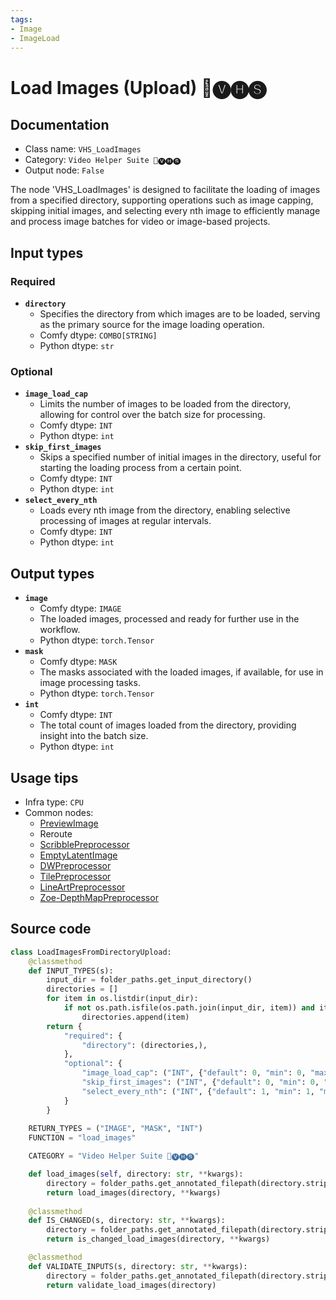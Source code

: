 ```yaml
---
tags:
- Image
- ImageLoad
---
```


# Load Images (Upload) 🎥🅥🅗🅢
## Documentation
- Class name: `VHS_LoadImages`
- Category: `Video Helper Suite 🎥🅥🅗🅢`
- Output node: `False`

The node 'VHS_LoadImages' is designed to facilitate the loading of images from a specified directory, supporting operations such as image capping, skipping initial images, and selecting every nth image to efficiently manage and process image batches for video or image-based projects.
## Input types
### Required
- **`directory`**
    - Specifies the directory from which images are to be loaded, serving as the primary source for the image loading operation.
    - Comfy dtype: `COMBO[STRING]`
    - Python dtype: `str`
### Optional
- **`image_load_cap`**
    - Limits the number of images to be loaded from the directory, allowing for control over the batch size for processing.
    - Comfy dtype: `INT`
    - Python dtype: `int`
- **`skip_first_images`**
    - Skips a specified number of initial images in the directory, useful for starting the loading process from a certain point.
    - Comfy dtype: `INT`
    - Python dtype: `int`
- **`select_every_nth`**
    - Loads every nth image from the directory, enabling selective processing of images at regular intervals.
    - Comfy dtype: `INT`
    - Python dtype: `int`
## Output types
- **`image`**
    - Comfy dtype: `IMAGE`
    - The loaded images, processed and ready for further use in the workflow.
    - Python dtype: `torch.Tensor`
- **`mask`**
    - Comfy dtype: `MASK`
    - The masks associated with the loaded images, if available, for use in image processing tasks.
    - Python dtype: `torch.Tensor`
- **`int`**
    - Comfy dtype: `INT`
    - The total count of images loaded from the directory, providing insight into the batch size.
    - Python dtype: `int`
## Usage tips
- Infra type: `CPU`
- Common nodes:
    - [PreviewImage](../../Comfy/Nodes/PreviewImage.md)
    - Reroute
    - [ScribblePreprocessor](../../comfyui_controlnet_aux/Nodes/ScribblePreprocessor.md)
    - [EmptyLatentImage](../../Comfy/Nodes/EmptyLatentImage.md)
    - [DWPreprocessor](../../comfyui_controlnet_aux/Nodes/DWPreprocessor.md)
    - [TilePreprocessor](../../comfyui_controlnet_aux/Nodes/TilePreprocessor.md)
    - [LineArtPreprocessor](../../comfyui_controlnet_aux/Nodes/LineArtPreprocessor.md)
    - [Zoe-DepthMapPreprocessor](../../comfyui_controlnet_aux/Nodes/Zoe-DepthMapPreprocessor.md)



## Source code
```python
class LoadImagesFromDirectoryUpload:
    @classmethod
    def INPUT_TYPES(s):
        input_dir = folder_paths.get_input_directory()
        directories = []
        for item in os.listdir(input_dir):
            if not os.path.isfile(os.path.join(input_dir, item)) and item != "clipspace":
                directories.append(item)
        return {
            "required": {
                "directory": (directories,),
            },
            "optional": {
                "image_load_cap": ("INT", {"default": 0, "min": 0, "max": BIGMAX, "step": 1}),
                "skip_first_images": ("INT", {"default": 0, "min": 0, "max": BIGMAX, "step": 1}),
                "select_every_nth": ("INT", {"default": 1, "min": 1, "max": BIGMAX, "step": 1}),
            }
        }
    
    RETURN_TYPES = ("IMAGE", "MASK", "INT")
    FUNCTION = "load_images"

    CATEGORY = "Video Helper Suite 🎥🅥🅗🅢"

    def load_images(self, directory: str, **kwargs):
        directory = folder_paths.get_annotated_filepath(directory.strip())
        return load_images(directory, **kwargs)
    
    @classmethod
    def IS_CHANGED(s, directory: str, **kwargs):
        directory = folder_paths.get_annotated_filepath(directory.strip())
        return is_changed_load_images(directory, **kwargs)

    @classmethod
    def VALIDATE_INPUTS(s, directory: str, **kwargs):
        directory = folder_paths.get_annotated_filepath(directory.strip())
        return validate_load_images(directory)

```
